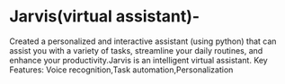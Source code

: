 # Jarvis(virtual assistant)-
Created a personalized and interactive assistant (using python) that can assist you with a variety of tasks, streamline your daily routines, and enhance your productivity.Jarvis is an intelligent virtual assistant.
Key Features: Voice recognition,Task automation,Personalization
